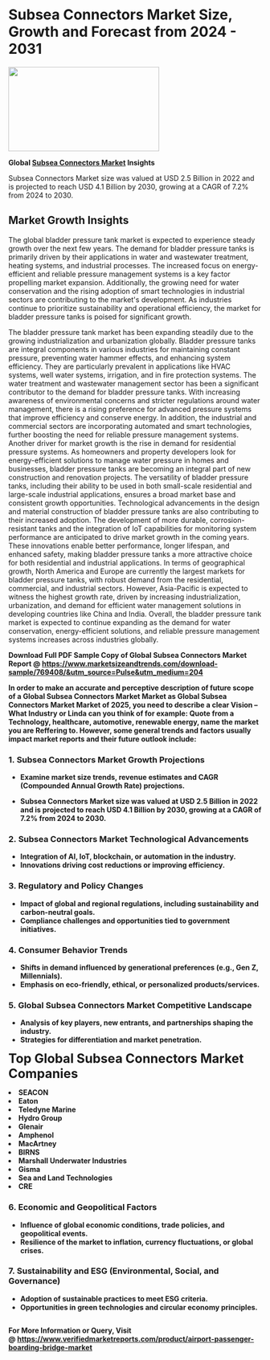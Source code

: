 <H1>Subsea Connectors Market Size, Growth and Forecast from 2024 - 2031</H1><img class="aligncenter size-medium wp-image-584254" src="https://thirdeyenews.in/wp-content/uploads/2024/09/Global-Market-Research-300x168.jpeg" alt="" width="300" height="168" /><p><strong>Global&nbsp;<a href="https://www.marketsizeandtrends.com/download-sample/769408/&amp;utm_source=Pulse&amp;utm_medium=204">Subsea Connectors Market</a> Insights</strong></p><p>Subsea Connectors Market size was valued at USD 2.5 Billion in 2022 and is projected to reach USD 4.1 Billion by 2030, growing at a CAGR of 7.2% from 2024 to 2030.</p><p><h2>Market Growth Insights</h2> <p>The global bladder pressure tank market is expected to experience steady growth over the next few years. The demand for bladder pressure tanks is primarily driven by their applications in water and wastewater treatment, heating systems, and industrial processes. The increased focus on energy-efficient and reliable pressure management systems is a key factor propelling market expansion. Additionally, the growing need for water conservation and the rising adoption of smart technologies in industrial sectors are contributing to the market's development. As industries continue to prioritize sustainability and operational efficiency, the market for bladder pressure tanks is poised for significant growth.</p> <p><strong></strong></p> <p>The bladder pressure tank market has been expanding steadily due to the growing industrialization and urbanization globally. Bladder pressure tanks are integral components in various industries for maintaining constant pressure, preventing water hammer effects, and enhancing system efficiency. They are particularly prevalent in applications like HVAC systems, well water systems, irrigation, and in fire protection systems. The water treatment and wastewater management sector has been a significant contributor to the demand for bladder pressure tanks. With increasing awareness of environmental concerns and stricter regulations around water management, there is a rising preference for advanced pressure systems that improve efficiency and conserve energy. In addition, the industrial and commercial sectors are incorporating automated and smart technologies, further boosting the need for reliable pressure management systems. Another driver for market growth is the rise in demand for residential pressure systems. As homeowners and property developers look for energy-efficient solutions to manage water pressure in homes and businesses, bladder pressure tanks are becoming an integral part of new construction and renovation projects. The versatility of bladder pressure tanks, including their ability to be used in both small-scale residential and large-scale industrial applications, ensures a broad market base and consistent growth opportunities. Technological advancements in the design and material construction of bladder pressure tanks are also contributing to their increased adoption. The development of more durable, corrosion-resistant tanks and the integration of IoT capabilities for monitoring system performance are anticipated to drive market growth in the coming years. These innovations enable better performance, longer lifespan, and enhanced safety, making bladder pressure tanks a more attractive choice for both residential and industrial applications. In terms of geographical growth, North America and Europe are currently the largest markets for bladder pressure tanks, with robust demand from the residential, commercial, and industrial sectors. However, Asia-Pacific is expected to witness the highest growth rate, driven by increasing industrialization, urbanization, and demand for efficient water management solutions in developing countries like China and India. Overall, the bladder pressure tank market is expected to continue expanding as the demand for water conservation, energy-efficient solutions, and reliable pressure management systems increases across industries globally.</p> <p><strong></p><p><span class=""><strong>Download Full PDF Sample Copy of Global Subsea Connectors Market Report</strong> @ <a href="https://www.marketsizeandtrends.com/download-sample/769408/&amp;utm_source=Pulse&amp;utm_medium=204" target="_blank">https://www.marketsizeandtrends.com/download-sample/769408/&amp;utm_source=Pulse&amp;utm_medium=204</a></span></p><p>In order to make an accurate and perceptive description of future scope of a Global&nbsp;Subsea Connectors Market Market as Global&nbsp;Subsea Connectors Market Market of 2025, you need to describe a clear Vision &ndash; What Industry or Linda can you think of for example: Quote from a Technology, healthcare, automotive, renewable energy, name the market you are Reffering to. However, some general trends and factors usually impact market reports and their future outlook include:</p><h3>1.&nbsp;<strong>Subsea Connectors Market Growth Projections</strong></h3><ul><li>Examine market size trends, revenue estimates and CAGR (Compounded Annual Growth Rate) projections.</li><li><p>Subsea Connectors Market size was valued at USD 2.5 Billion in 2022 and is projected to reach USD 4.1 Billion by 2030, growing at a CAGR of 7.2% from 2024 to 2030.</p></li></ul><h3>2.&nbsp;<strong>Subsea Connectors Market Technological Advancements</strong></h3><ul><li>Integration of AI, IoT, blockchain, or automation in the industry.</li><li>Innovations driving cost reductions or improving efficiency.</li></ul><h3>3.&nbsp;<strong>Regulatory and Policy Changes</strong></h3><ul><li>Impact of global and regional regulations, including sustainability and carbon-neutral goals.</li><li>Compliance challenges and opportunities tied to government initiatives.</li></ul><h3>4.&nbsp;<strong>Consumer Behavior Trends</strong></h3><ul><li>Shifts in demand influenced by generational preferences (e.g., Gen Z, Millennials).</li><li>Emphasis on eco-friendly, ethical, or personalized products/services.</li></ul><h3>5.&nbsp;<strong>Global Subsea Connectors Market Competitive Landscape</strong></h3><ul><li>Analysis of key players, new entrants, and partnerships shaping the industry.</li><li>Strategies for differentiation and market penetration.</li></ul><p data-pm-slice="1 1 []"><span style="color: inherit; font-family: inherit; font-size: 25px;">Top Global Subsea Connectors Market Companies</span></p><div class="" data-test-id=""><p><li>SEACON</li><li> Eaton</li><li> Teledyne Marine</li><li> Hydro Group</li><li> Glenair</li><li> Amphenol</li><li> MacArtney</li><li> BIRNS</li><li> Marshall Underwater Industries</li><li> Gisma</li><li> Sea and Land Technologies</li><li> CRE</li></p></div><h3>6.&nbsp;<strong>Economic and Geopolitical Factors</strong></h3><ul><li>Influence of global economic conditions, trade policies, and geopolitical events.</li><li>Resilience of the market to inflation, currency fluctuations, or global crises.</li></ul><h3>7.&nbsp;<strong>Sustainability and ESG (Environmental, Social, and Governance)</strong></h3><ul><li>Adoption of sustainable practices to meet ESG criteria.</li><li>Opportunities in green technologies and circular economy principles.</li></ul><h2><strong style="font-size: 14px;">For More Information or Query, Visit @&nbsp;</strong><a style="background-color: #ffffff; font-size: 14px;" href="https://www.marketsizeandtrends.com/report/subsea-connectors-market/" target="_blank">https://www.verifiedmarketreports.com/product/airport-passenger-boarding-bridge-market</a></h2>
